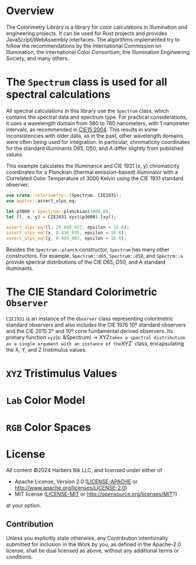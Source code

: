 
# Overview
The Colorimetry Library is a library for color calculations in illumination and engineering projects.
It can be used for Rust projects and provides JavaScript/WebAssembly interfaces.
The algorithms implemented try to follow the recommendations by the International Commission on Illumination,
the International Color Consortium, the Illumination Engineering Society, and many others.

# The `Spectrum` class is used for all spectral calculations
All spectral calculations in this library use the `Spectrum` class, which contains the spectral data and spectrum type.
For practical considerations, it uses a wavelength domain from 380 to 780 nanometers, with 1 nanometer intervals, as recommended in [CIE15:2004](https://archive.org/details/gov.law.cie.15.2004).
This results in some inconsistencies with older data, as in the past, other wavelength domains were often being used for integration.
In particular, chromaticity coordinates for the standard illuminants D65, D50, and A differ slightly from published values.

This example calculates the Illuminance and CIE 1931 (x, y) chromaticity
coordinates for a Planckian (thermal emission-based) illuminator with a
Correlated Color Temperature of 3000 Kelvin using the CIE 1931 standard observer.

```rust
use crate::colorimetry::{Spectrum, CIE1931};
use approx::assert_ulps_eq;

let p3000 = Spectrum::planckian(3000.0);
let [l, x, y] = CIE1931.xyz(&p3000).lxy();

assert_ulps_eq!(l, 20.668_927, epsilon = 1E-6);
assert_ulps_eq!(x, 0.436_935, epsilon = 1E-6);
assert_ulps_eq!(y, 0.404_083, epsilon = 1E-6);
```

Besides the `Spectrum::planck` constructor, `Spectrum` has many other constructors.
For example, `Spectrum::d65`, `Spectrum::d50`, and `Spectrm::a` provide spectral distributions of the CIE D65, D50, and A standard illuminants.

# The CIE Standard Colorimetric `Observer`
`CIE1931` is an instance of the `Observer` class representing colorimetric standard observers and also includes the CIE 1976 10º standard observers and the CIE 2015 2º and 10º cone fundamental derived observers.
Its primary function `xyz`(s: &Spectrum) -> XYZ` takes a spectral distribution as a single argument with an instance of the `XYZ` class, encapsulating the X, Y, and Z tristimulus values.

# `XYZ` Tristimulus Values

# `Lab` Color Model

# `RGB` Color Spaces

# License
All content &copy;2024 Harbers Bik LLC, and licensed under either of

 * Apache License, Version 2.0
   ([LICENSE-APACHE](LICENSE-APACHE) or <http://www.apache.org/licenses/LICENSE-2.0>)
 * MIT license
   ([LICENSE-MIT](LICENSE-MIT) or <http://opensource.org/licenses/MIT>?)

at your option.

## Contribution

Unless you explicitly state otherwise, any Contribution intentionally submitted
for inclusion in the Work by you, as defined in the Apache-2.0 license, shall be
dual licensed as above, without any additional terms or conditions.